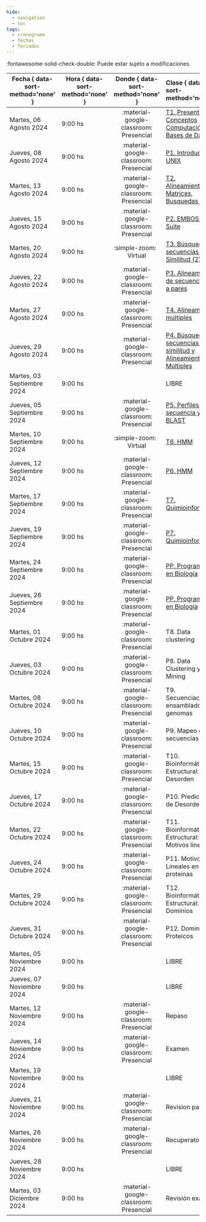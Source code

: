 ```yaml
---
hide: 
  - navigation
  - toc
tags:
  - cronograma
  - fechas
  - feriados
---
```


:fontawesome-solid-check-double: Puede estar sujeto a modificaciones.

| Fecha  { data-sort-method='none' }     | Hora  { data-sort-method='none' }   | Donde  { data-sort-method='none' }                                 | Clase  { data-sort-method='none' }      | Tipo  { data-sort-method='none' }                              | Docente { data-sort-method='none' } | 
| ----------- | -------- | :-------------------------------------: | :----------- | :---------------------------------- | :------ |
| Martes, 06 Agosto 2024 | 9:00 hs |	:material-google-classroom: Presencial | [T1. Presentación, Conceptos Computación, Bases de Datos](teoricas/1-Teorica-Uno/index.md) | :fontawesome-solid-brain: Teórica |	F. Agüero |
| Jueves, 08 Agosto 2024 | 9:00 hs |	:material-google-classroom: Presencial | [P1. Introducción a UNIX](practicos/TP01_Linux/index.md) | :fontawesome-solid-hammer: Práctica |	M. Didier Garnham |
| Martes, 13 Agosto 2024 | 9:00 hs |	:material-google-classroom: Presencial | [T2. Alineamientos, Matrices, Busquedas (1)](teoricas/2-Teorica-Dos/index.md) | :fontawesome-solid-brain: Teórica |	F. Agüero |
| Jueves, 15 Agosto 2024 | 9:00 hs |	:material-google-classroom: Presencial | [P2. EMBOSS Suite](practicos/TP02_EMBOSS/index.md) | :fontawesome-solid-hammer: Práctica |	M. Didier Garnham |
| Martes, 20 Agosto 2024 | 9:00 hs |	:simple-zoom: &nbsp; Virtual | [T3. Búsqueda de secuencias por Similitud (2)](teoricas/3-Teorica-Tres/index.md) | :fontawesome-solid-brain: Teórica |	F. Agüero |
| Jueves, 22 Agosto 2024 | 9:00 hs |	:material-google-classroom: Presencial | [P3. Alineamientos de secuencias de a pares](practicos/TP03_Alineamientos/index.md)| :fontawesome-solid-hammer: Práctica |	G. Romer |
| Martes, 27 Agosto 2024 | 9:00 hs |	:material-google-classroom: Presencial | [T4. Alineamientos múltiples](teoricas/4-Teorica-Cuatro/index.md) | :fontawesome-solid-brain: Teórica |	F. Agüero |
| Jueves, 29 Agosto 2024 | 9:00 hs |	:material-google-classroom: Presencial | [P4. Búsqueda de secuencias por similitud y Alineamientos Múltiples](practicos/TP04_Busqueda_por_similitud/index.md) | :fontawesome-solid-hammer: Práctica |	G. Romer |
| Martes, 03 Septiembre 2024 | 9:00 hs | |	LIBRE |   |	 |
| Jueves, 05 Septiembre 2024 | 9:00 hs |	:material-google-classroom: Presencial | [P5. Perfiles de secuencia y PSI-BLAST](practicos/TP05_PSI-BLAST/index.md) | :fontawesome-solid-hammer: Práctica |	H. García |
| Martes, 10 Septiembre 2024 | 9:00 hs |	:simple-zoom: &nbsp; Virtual | [T6. HMM](teoricas/6-Teorica-Seis/index.md) | :fontawesome-solid-brain: Teórica |	L. Chemes |
| Jueves, 12 Septiembre 2024 | 9:00 hs |	:material-google-classroom: Presencial | [P6. HMM](practicos/TP06_HMM/index.md) | :fontawesome-solid-hammer: Práctica |	H. García |
| Martes, 17 Septiembre 2024 | 9:00 hs |	:material-google-classroom: Presencial | [T7. Quimioinformática](teoricas/7-Teorica-Siete/index.md) | :fontawesome-solid-brain: Teórica |	F. Agüero |
| Jueves, 19 Septiembre 2024 | 9:00 hs |	:material-google-classroom: Presencial | [P7. Quimioinformática](practicos/TP07_Quimioinformatica/index.md) | :fontawesome-solid-hammer: Práctica |	M. Didier Garnham |
| Martes, 24 Septiembre 2024 | 9:00 hs |	:material-google-classroom: Presencial | [PP. Programando en Biología](practicos/TPPa_Programando_en_Biologia/index.md) | :fontawesome-solid-hammer: Práctica |	M. Didier Garnham |
| Jueves, 26 Septiembre 2024 | 9:00 hs |	:material-google-classroom: Presencial | [PP. Programando en Biología](practicos/TPPb_Programando_en_Biologia/index.md)  | :fontawesome-solid-hammer: Práctica |	M. Didier Garnham |
| Martes, 01 Octubre 2024 | 9:00 hs |	:material-google-classroom: Presencial | T8. Data clustering | :fontawesome-solid-brain: Teórica |	F. Agüero |
| Jueves, 03 Octubre 2024 | 9:00 hs |	:material-google-classroom: Presencial | P8. Data Clustering y Data Mining | :fontawesome-solid-hammer: Práctica |	G. Romer |
| Martes, 08 Octubre 2024 | 9:00 hs |	:material-google-classroom: Presencial | T9. Secuenciación y ensamblado de genomas | :fontawesome-solid-brain: Teórica |	F. Agüero |
| Jueves, 10 Octubre 2024 | 9:00 hs |	:material-google-classroom: Presencial | P9. Mapeo de secuencias | :fontawesome-solid-hammer: Práctica |	G. Romer |
| Martes, 15 Octubre 2024 | 9:00 hs |	:material-google-classroom: Presencial | T10. Bioinformática Estructural: Desorden | :fontawesome-solid-brain: Teórica |	L. Chemes |
| Jueves, 17 Octubre 2024 | 9:00 hs |	:material-google-classroom: Presencial | P10. Predicción de Desorden | :fontawesome-solid-hammer: Práctica |	J. Glavina |
| Martes, 22 Octubre 2024 | 9:00 hs |	:material-google-classroom: Presencial | T11. Bioinformática Estructural: Motivos lineales | :fontawesome-solid-brain: Teórica |	L. Chemes |
| Jueves, 24 Octubre 2024 | 9:00 hs |	:material-google-classroom: Presencial | P11. Motivos Lineales en proteínas | :fontawesome-solid-hammer: Práctica | J. Glavina |
| Martes, 29 Octubre 2024 | 9:00 hs |	:material-google-classroom: Presencial | T12. Bioinformática Estructural: Dominios | :fontawesome-solid-brain: Teórica |	L. Chemes |
| Jueves, 31 Octubre 2024 | 9:00 hs |	:material-google-classroom: Presencial | P12. Dominios Proteicos | :fontawesome-solid-brain: Teórica |	J. Glavina |
| Martes, 05 Noviembre 2024 | 9:00 hs |	| LIBRE | |	|
| Jueves, 07 Noviembre 2024 | 9:00 hs |	| LIBRE | |	|
| Martes, 12 Noviembre 2024 | 9:00 hs |	:material-google-classroom: Presencial | Repaso | |	F. Agüero |
| Jueves, 14 Noviembre 2024 | 9:00 hs |	:material-google-classroom: Presencial | Examen | | F. Agüero<br>L. Chemes<br> |
| Martes, 19 Noviembre 2024 | 9:00 hs |	| LIBRE | |	|
| Jueves, 21 Noviembre 2024 | 9:00 hs |	:material-google-classroom: Presencial | Revision parciales | |	F. Agüero |
| Martes, 26 Noviembre 2024 | 9:00 hs |	:material-google-classroom: Presencial | Recuperatorio | | F. Agüero<br>L. Chemes<br>|
| Jueves, 28 Noviembre 2024 | 9:00 hs |	| LIBRE | |	|
| Martes, 03 Diciembre 2024 | 9:00 hs |	:material-google-classroom: Presencial | Revisión examen | | F. Agüero<br>L. Chemes<br> |


<!--
| Fecha  { data-sort-method='none' }     | Hora  { data-sort-method='none' }   | Donde  { data-sort-method='none' }                                 | Clase  { data-sort-method='none' }      | Tipo  { data-sort-method='none' }                              | Docente { data-sort-method='none' } | 
|:-------:|:-------------:|:---------:|:------------:|:----------:|:--------------|
|05/08/2021 |  9 - 13hs| :material-google-classroom: Zoom | Teórica 1 | [T1. Presentación de la materia](/introduccion-bioinformatica/teoricas/teorica1/) | F. Agüero |
|           | 14 - 18hs|  :material-google-classroom: Zoom | Práctico 1| [TP N°1. Introducción a UNIX](/introduccion-bioinformatica/TPs/Unix/)	| L. Bracco |
|12/08/2021 |  9 - 13hs|  :material-google-classroom: Zoom | Teórica |	[T2. Bases de datos. Ontologías.](/introduccion-bioinformatica/teoricas/teorica2/)	| F. Agüero |
|           | 14 - 18hs|  :material-google-classroom: Zoom | Práctico| [TP N°2. EMBOSS Suite](/introduccion-bioinformatica/TPs/EMBOSS/) | L. Bracco |
|19/08/2021 |  9 - 13hs|  :material-google-classroom: Zoom | Teórica |	[T3. Alineamientos de a pares y Búsqueda de secuencias por Similitud](/introduccion-bioinformatica/teoricas/teorica3/) |	F. Agüero |
|           | 14 - 18hs|  :material-google-classroom: Zoom | Teórica |	[T4. Alineamientos múltiples](/introduccion-bioinformatica/teoricas/teorica4/)	| F. Agüero |
|26/08/2021 |  9 - 13hs|  :material-google-classroom: Zoom | Práctico |	[TP N°3. Alineamientos de secuencias de a pares](/introduccion-bioinformatica/TPs/alineamiento_pares/) | H. García A. |
|           | 14 - 18hs|  :material-google-classroom: Zoom | Práctico |	[TP N°4. Búsqueda de secuencias por similitud y Alineamientos Múltiples](/introduccion-bioinformatica/TPs/busqueda_secuencias/) | H. García A. |
|02/09/2021 |  9 - 13hs|  :material-google-classroom: Zoom | Teórica |	[T5. Información contenida en alineamientos múltiples](/introduccion-bioinformatica/teoricas/teorica5/) |	M. Nielsen |
|           | 14 - 18hs|  :material-google-classroom: Zoom | Práctico |	[TP N°5. Perfiles de secuencia y PSI-BLAST](/introduccion-bioinformatica/TPs/PSI-BLAST/) |	H. García A |
|09/09/2021 |  9 - 13hs|  :material-google-classroom: Zoom | Teórica | [T6. Reconstrucción de filogenias](/introduccion-bioinformatica/teoricas/teorica6/)	| F. Agüero |
|           | 14 - 18hs|  :material-google-classroom: Zoom | Práctico |	[TP N°6. Filogenias, árboles filogenéticos y filogenómica](/introduccion-bioinformatica/TPs/Filogenia/) |	J. Glavina |
|16/09/2021 |  9 - 13hs|  :material-google-classroom: Zoom | Teórica |	[T7. Métodos de predicción de Machine Learning basados en datos (HMM y ANN)](/introduccion-bioinformatica/teoricas/teorica7/)	 | M. Nielsen |
|           | 14 - 18hs|  :material-google-classroom: Zoom | Práctico |	[TP N°7. HMM y Redes neuronales](/introduccion-bioinformatica/TPs/HMM-ANN/)	| H. García A. | 
|23/09/2021 |  9 - 13hs|  :material-google-classroom: Zoom | Práctico |	[TP N°8. Programando en Biología](/introduccion-bioinformatica/TPs/IntroR/)	| L. Bracco |
|           | 14 - 18hs|  :material-google-classroom: Zoom | Práctico |	[TP N°8. Programando en Biología](/introduccion-bioinformatica/TPs/IntroR/)	| L. Bracco |
|30/09/2021 |  9 - 13hs|  :material-google-classroom: Zoom | Teórica |	[T8. Bioinformática Estructural: Desorden](/introduccion-bioinformatica/teoricas/teorica8/) |	L. Chemes |
|           | 14 - 18hs|  :material-google-classroom: Zoom | Práctico |	[TP N°9. Predicción de Desorden](/introduccion-bioinformatica/TPs/Regiones-flexibles/)	| J. Glavina |
|07/10/2021 |  9 - 13hs |  :material-google-classroom: Zoom | Teórica |	[T9. Bioinformática Estructural:  Motivos lineales](/introduccion-bioinformatica/teoricas/teorica9/) |	L. Chemes |
|           | 14 - 18hs|  :material-google-classroom: Zoom | Práctico |	[TP N°10. Motivos Lineales en proteínas](/introduccion-bioinformatica/TPs/Motivos_Lineales/) |	J. Glavina |
|14/10/2021 |  9 - 13hs|  :material-google-classroom: Zoom | Teórica |	[T10. Bioinformática Estructural: Dominios](/introduccion-bioinformatica/teoricas/teorica10/) |	L. Chemes |
|           | 14 - 18hs|  :material-google-classroom: Zoom | Práctico | [TP N°11. Dominios Proteicos](/introduccion-bioinformatica/TPs/Modelado_Por_Homologia) |	J. Glavina |
|21/10/2021 |  9 - 13hs|  :material-google-classroom: Zoom | Teórica |	[T11. Data clustering](/introduccion-bioinformatica/teoricas/teorica11/)	| F. Agüero |
|           | 14 - 18hs|  :material-google-classroom: Zoom | Práctico |	[TP N°12. Data Mining](/introduccion-bioinformatica/TPs/DataMining/)	| L. Bracco |
|28/10/2021 |  9 - 13hs|  :material-google-classroom: Zoom | Teórica | [T12. Secuenciación y ensamblado de genomas](/introduccion-bioinformatica/teoricas/teorica12/) |	F. Agüero |
|           | 14 - 18hs|  :material-google-classroom: Zoom | Práctico |	[TP N°12. Data mining](/introduccion-bioinformatica/TPs/DataMining/)    | L. Bracco |
|04/11/2021 |  9 - 13hs|          | LIBRE                            |           |
|           | 14 - 18hs|  :material-google-classroom: Zoom | Práctico |	[TP N°13. Mapeo de secuencias](/introduccion-bioinformatica/TPs/Short-Read-Mapping/) |	I. Carri |
|11/11/2021 |  9 - 13hs|          |	REPASO	                         |F. Agüero, L. Chemes , M. Nielsen |
|           | 14 - 18hs|  :material-google-classroom: Zoom | Práctico |	[TP N°14. Genómica comparativa](/introduccion-bioinformatica/TPs/Genomica-Comparativa/) |	I. Carri |
|18/11/2021 |  9 - 13hs|         | | LIBRE ||	
|       	| 14 - 18hs|         | |	EXAMEN	                         |F. Agüero, L. Chemes , M. Nielsen |
|25/11/2021 |  9 - 13hs|        |  | LIBRE                            |           |
|           | 14 - 18hs|         | |	REVISION EXAMEN                  |F. Agüero, L. Chemes , M. Nielsen |
|02/12/2021 |  9 - 13hs|         | | LIBRE                            |           |
|           | 14 - 18hs|         | |	EXAMEN RECUPERATORIO             |F. Agüero, L. Chemes , M. Nielsen |
|09/12/2021 |  9 - 13hs|         | | LIBRE                            |           |
|           | 14 - 18hs|         | |	REVISION EXAMEN                  |F. Agüero , L. Chemes , M. Nielsen |

-->